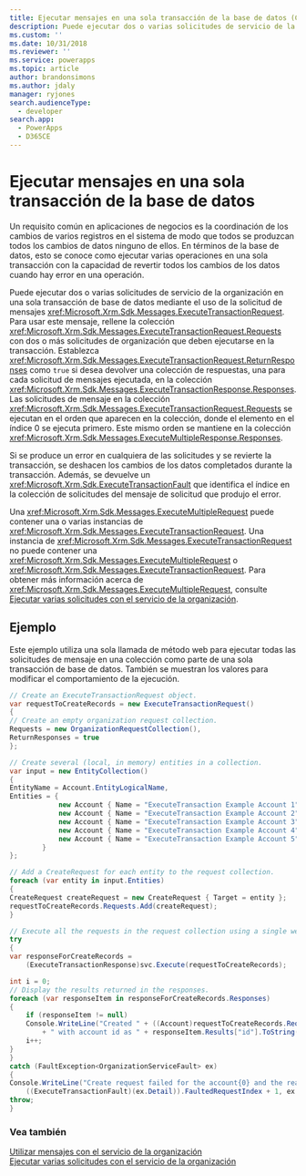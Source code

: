 ```yaml
---
title: Ejecutar mensajes en una sola transacción de la base de datos (Common Data Service) | Microsoft Docs
description: Puede ejecutar dos o varias solicitudes de servicio de la organización en una sola transacción de la base de datos mediante el uso de la solicitud de mensajes ExecuteTransactionRequest.
ms.custom: ''
ms.date: 10/31/2018
ms.reviewer: ''
ms.service: powerapps
ms.topic: article
author: brandonsimons
ms.author: jdaly
manager: ryjones
search.audienceType:
  - developer
search.app:
  - PowerApps
  - D365CE
---
```

# <a name="execute-messages-in-a-single-database-transaction"></a>Ejecutar mensajes en una sola transacción de la base de datos

 Un requisito común en aplicaciones de negocios es la coordinación de los cambios de varios registros en el sistema de modo que todos se produzcan todos los cambios de datos ninguno de ellos. En términos de la base de datos, esto se conoce como ejecutar varias operaciones en una sola transacción con la capacidad de revertir todos los cambios de los datos cuando hay error en una operación.  
  
 Puede ejecutar dos o varias solicitudes de servicio de la organización en una sola transacción de base de datos mediante el uso de la solicitud de mensajes <xref:Microsoft.Xrm.Sdk.Messages.ExecuteTransactionRequest>. Para usar este mensaje, rellene la colección <xref:Microsoft.Xrm.Sdk.Messages.ExecuteTransactionRequest.Requests> con dos o más solicitudes de organización que deben ejecutarse en la transacción. Establezca <xref:Microsoft.Xrm.Sdk.Messages.ExecuteTransactionRequest.ReturnResponses> como `true` si desea devolver una colección de respuestas, una para cada solicitud de mensajes ejecutada, en la colección <xref:Microsoft.Xrm.Sdk.Messages.ExecuteTransactionResponse.Responses>. Las solicitudes de mensaje en la colección <xref:Microsoft.Xrm.Sdk.Messages.ExecuteTransactionRequest.Requests> se ejecutan en el orden que aparecen en la colección, donde el elemento en el índice 0 se ejecuta primero. Este mismo orden se mantiene en la colección <xref:Microsoft.Xrm.Sdk.Messages.ExecuteMultipleResponse.Responses>.  
  
 Si se produce un error en cualquiera de las solicitudes y se revierte la transacción, se deshacen los cambios de los datos completados durante la transacción. Además, se devuelve un <xref:Microsoft.Xrm.Sdk.ExecuteTransactionFault> que identifica el índice en la colección de solicitudes del mensaje de solicitud que produjo el error.  
  
 Una <xref:Microsoft.Xrm.Sdk.Messages.ExecuteMultipleRequest> puede contener una o varias instancias de <xref:Microsoft.Xrm.Sdk.Messages.ExecuteTransactionRequest>.  Una instancia de <xref:Microsoft.Xrm.Sdk.Messages.ExecuteTransactionRequest> no puede contener una <xref:Microsoft.Xrm.Sdk.Messages.ExecuteMultipleRequest> o <xref:Microsoft.Xrm.Sdk.Messages.ExecuteTransactionRequest>. Para obtener más información acerca de <xref:Microsoft.Xrm.Sdk.Messages.ExecuteMultipleRequest>, consulte [Ejecutar varias solicitudes con el servicio de la organización](execute-multiple-requests.md). 

## <a name="example"></a>Ejemplo

Este ejemplo utiliza una sola llamada de método web para ejecutar todas las solicitudes de mensaje en una colección como parte de una sola transacción de base de datos. También se muestran los valores para modificar el comportamiento de la ejecución.

```csharp
// Create an ExecuteTransactionRequest object.
var requestToCreateRecords = new ExecuteTransactionRequest()
{
// Create an empty organization request collection.
Requests = new OrganizationRequestCollection(),
ReturnResponses = true
};

// Create several (local, in memory) entities in a collection. 
var input = new EntityCollection()
{
EntityName = Account.EntityLogicalName,
Entities = {
            new Account { Name = "ExecuteTransaction Example Account 1" },
            new Account { Name = "ExecuteTransaction Example Account 2" },
            new Account { Name = "ExecuteTransaction Example Account 3" },
            new Account { Name = "ExecuteTransaction Example Account 4" },
            new Account { Name = "ExecuteTransaction Example Account 5" }
        }
};

// Add a CreateRequest for each entity to the request collection.
foreach (var entity in input.Entities)
{
CreateRequest createRequest = new CreateRequest { Target = entity };
requestToCreateRecords.Requests.Add(createRequest);
}

// Execute all the requests in the request collection using a single web method call.
try
{
var responseForCreateRecords =
    (ExecuteTransactionResponse)svc.Execute(requestToCreateRecords);

int i = 0;
// Display the results returned in the responses.
foreach (var responseItem in responseForCreateRecords.Responses)
{
    if (responseItem != null)
    Console.WriteLine("Created " + ((Account)requestToCreateRecords.Requests[i].Parameters["Target"]).Name
        + " with account id as " + responseItem.Results["id"].ToString());
    i++;
}
}
catch (FaultException<OrganizationServiceFault> ex)
{
Console.WriteLine("Create request failed for the account{0} and the reason being: {1}",
    ((ExecuteTransactionFault)(ex.Detail)).FaultedRequestIndex + 1, ex.Detail.Message);
throw;
}
```

### <a name="see-also"></a>Vea también

[Utilizar mensajes con el servicio de la organización](use-messages.md)<br />
[Ejecutar varias solicitudes con el servicio de la organización](execute-multiple-requests.md)